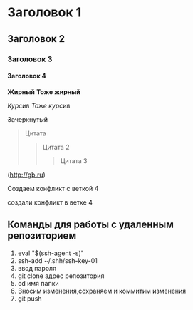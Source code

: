 # Заголовок 1
## Заголовок 2 ##
### Заголовок 3
#### Заголовок 4 ###
__Жирный__  **Тоже жирный**

_Курсив_ *Тоже курсив*

~~Зачеркнутый~~

>Цитата 
>>Цитата 2
>>>Цитата 3

(http://gb.ru)

Создаем конфликт с веткой 4
 
создали конфликт в ветке 4

## Команды для работы с удаленным репозиторием
1. eval "$(ssh-agent -s)"
2. ssh-add ~/.shh/ssh-key-01
3. ввод пароля
4. git clone адрес репозитория
5. cd имя папки 
6. Вносим изменения,сохраняем и коммитим изменения
7. git push